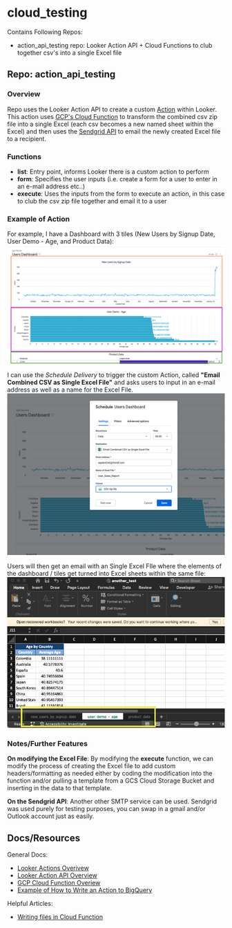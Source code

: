 # cloud_testing
Contains Following Repos:
- action_api_testing repo: Looker Action API + Cloud Functions to club together csv's into a single Excel file

## Repo: action_api_testing
### Overview
Repo uses the Looker Action API to create a custom [Action](https://developers.looker.com/actions/overview/) within Looker. This action uses [GCP's Cloud Function](https://cloud.google.com/functions) to transform the combined csv zip file into a single Excel (each csv becomes a new named sheet within the Excel) and then uses the [Sendgrid API](https://sendgrid.com/solutions/email-api/) to email the newly created  Excel file to a recipient. 

### Functions
  - **list**: Entry point, informs Looker there is a custom action to perform
  - **form**: Specifies the user inputs (i.e. create a form for a user to enter in an e-mail address etc..)
  - **execute**: Uses the inputs from the form to execute an action, in this case to club the csv zip file together and email it to a user

### Example of Action
For example, I have a Dashboard with 3 tiles (New Users by Signup Date, User Demo - Age, and Product Data):
![Sample Dashboard](/action_api_testing/action_screenshots/action_example_3.png)


I can use the *Schedule Delivery* to trigger the custom Action, called **"Email Combined CSV as Single Excel File"** and asks users to input in an e-mail address as well as a name for the Excel File. 
![Schedule Action](/action_api_testing/action_screenshots/action_example_1.png)

Users will then get an email with an Single Excel FIle where the elements of the dashboard / tiles get turned into Excel sheets within the same file: 
![Schedule Action](/action_api_testing/action_screenshots/action_example_2.png)


### Notes/Further Features
**On modifying the Excel File**: 
By modifying the **execute** function, we can modify the process of creating the Excel file to add custom headers/formatting as needed either by coding the modification into the function and/or pulling a template from a GCS Cloud Storage Bucket and inserting in the data to that template.  

**On the Sendgrid API**: 
Another other SMTP service can be used. Sendgrid was used purely for testing purposes, you can swap in a gmail and/or Outlook account just as easily. 


## Docs/Resources
General Docs:
- [Looker Actions Overivew](https://developers.looker.com/actions/overview/)
- [Looker Action API Overview](https://github.com/looker-open-source/actions/blob/master/docs/action_api.md#actions-list-endpoint)
- [GCP Cloud Function Overiew](https://cloud.google.com/functions)
- [Example of How to Write an Action to BigQuery](https://community.looker.com/looker-api-77/write-the-result-of-a-looker-query-to-bigquery-with-cloud-functions-workaround-for-system-activity-etl-28680)

Helpful Articles:
- [Writing files in Cloud Function](https://medium.com/@hpoleselo/writing-files-within-a-cloud-function-tmp-to-the-rescue-a47a6b482758)